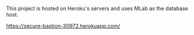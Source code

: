
This project is hosted on Heroku's servers and uses MLab as the database host.

https://secure-bastion-30972.herokuapp.com/
